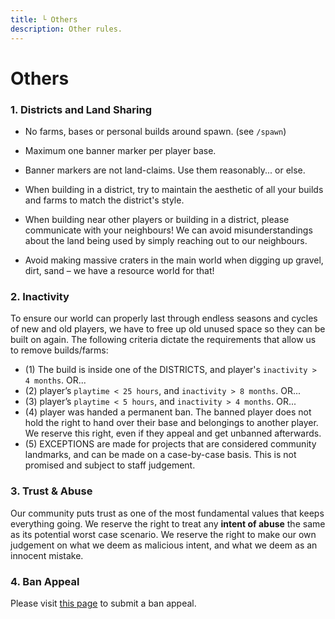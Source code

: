 ```yaml
---
title: └ Others
description: Other rules.
---
```


# Others

### 1. Districts and Land Sharing

- No farms, bases or personal builds around spawn. (see `/spawn`)

- Maximum one banner marker per player base.

- Banner markers are not land-claims. Use them reasonably... or else.

- When building in a district, try to maintain the aesthetic of all your builds and farms to match the district's style.

- When building near other players or building in a district, please communicate with your neighbours! We can avoid misunderstandings about the land being used by simply reaching out to our neighbours.

- Avoid making massive craters in the main world when digging up gravel, dirt, sand – we have a resource world for that!

### 2. Inactivity

To ensure our world can properly last through endless seasons and cycles of new and old players, we have to free up old unused space so they can be built on again. The following criteria dictate the requirements that allow us to remove builds/farms:

- (1) The build is inside one of the DISTRICTS, and player's `inactivity > 4 months`. OR...
- (2) player’s `playtime < 25 hours`, and `inactivity > 8 months`. OR...
- (3) player’s `playtime < 5 hours`, and `inactivity > 4 months`. OR...
- (4) player was handed a permanent ban. The banned player does not hold the right to hand over their base and belongings to another player. We reserve this right, even if they appeal and get unbanned afterwards.
- (5) EXCEPTIONS are made for projects that are considered community landmarks, and can be made on a case-by-case basis. This is not promised and subject to staff judgement.
<!-- - (5) **UNLESS…** one of the following is true (*all subject to staff judgement)*:
    - player’s build was a significant community landmark
    - player’s inactivity was explained, and they intend on returning to Melio
    - they are still very active on Discord, and they intend on returning to Melio -->

### 3. Trust & Abuse

Our community puts trust as one of the most fundamental values that keeps everything going.
We reserve the right to treat any **intent of abuse** the same as its potential worst case scenario.
We reserve the right to make our own judgement on what we deem as malicious intent, 
and what we deem as an innocent mistake.

### 4. Ban Appeal

Please visit [this page](https://meliosmp.com/ban-appeal) to submit a ban appeal.

